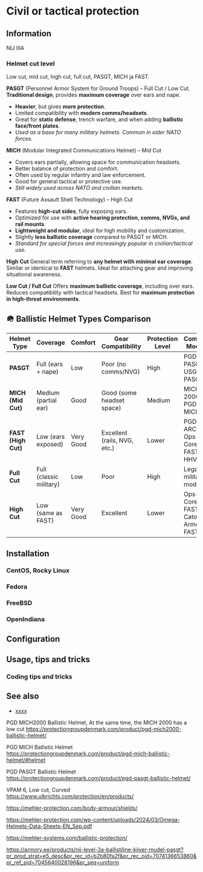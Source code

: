 # Civil or tactical protection

## Information

NIJ IIIA

### Helmet cut level

Low cut, mid cut, high cut, full cut, PASGT, MICH ja FAST.

**PASGT** (Personnel Armor System for Ground Troops) – Full Cut / Low Cut. **Traditional design**, provides **maximum
coverage**
over ears and nape.

* **Heavier**, but gives **more protection**.
* Limited compatibility with **modern comms/headsets**.
* Great for **static defense**, trench warfare, and when adding **ballistic face/front plates**.
* _Used as a base for many military helmets. Common in older NATO forces._

**MICH** (Modular Integrated Communications Helmet) – Mid Cut

* Covers ears partially, allowing space for communication headsets.
* Better balance of protection and comfort.
* Often used by regular infantry and law enforcement.
* Good for general tactical or protective use.
* _Still widely used across NATO and civilian markets._

**FAST** (Future Assault Shell Technology) – High Cut

* Features **high-cut sides**, fully exposing ears.
* Optimized for use with **active hearing protection, comms, NVGs, and rail mounts**.
* **Lightweight and modular**, ideal for high mobility and customization.
* Slightly **less ballistic coverage** compared to PASGT or MICH.
* _Standard for special forces and increasingly popular in civilian/tactical use._

**High Cut**
General term referring to **any helmet with minimal ear coverage**.
Similar or identical to **FAST** helmets.
Ideal for attaching gear and improving situational awareness.

**Low Cut / Full Cut**
Offers **maximum ballistic coverage**, including over ears.
Reduces compatibility with tactical headsets.
Best for **maximum protection in high-threat environments**.

## 🪖 Ballistic Helmet Types Comparison

| Helmet Type         | Coverage                | Comfort   | Gear Compatibility           | Protection Level | Common Models                    |
|---------------------|-------------------------|-----------|------------------------------|------------------|----------------------------------|
| **PASGT**           | Full (ears + nape)      | Low       | Poor (no comms/NVG)          | High             | PGD PASGT, USGI PASGT            |
| **MICH (Mid Cut)**  | Medium (partial ear)    | Good      | Good (some headset space)    | Medium           | MICH 2000, PGD MICH              |
| **FAST (High Cut)** | Low (ears exposed)      | Very Good | Excellent (rails, NVG, etc.) | Lower            | PGD ARCH, Ops-Core FAST, HHV ATE |
| **Full Cut**        | Full (classic military) | Low       | Poor                         | High             | Legacy military models           |
| **High Cut**        | Low (same as FAST)      | Very Good | Excellent                    | Lower            | Ops-Core FAST, Cato Armor FAST   |

## Installation

### CentOS, Rocky Linux

### Fedora

### FreeBSD

### OpenIndiana

## Configuration

## Usage, tips and tricks

### Coding tips and tricks

## See also

* [xxxx](http://yyyyy)

PGD MICH2000 Ballistic Helmet, At the same time, the MICH 2000 has a low cut
https://protectiongroupdenmark.com/product/pgd-mich2000-ballistic-helmet/

PGD MICH Ballistic Helmet
https://protectiongroupdenmark.com/product/pgd-mich-ballistic-helmet/#helmet

PGD PASGT Ballistic Helmet
https://protectiongroupdenmark.com/product/pgd-pasgt-ballistic-helmet/

VPAM 6, Low cut, Curved
https://www.ulbrichts.com/protection/en/products/

https://mehler-protection.com/body-armour/shields/


https://mehler-protection.com/wp-content/uploads/2024/03/Omega-Helmets-Data-Sheets-EN_Sep.pdf

https://mehler-systems.com/ballistic-protection/

https://armory.ee/products/nij-level-3a-ballistiline-kiiver-mudel-pasgt?pr_prod_strat=e5_desc&pr_rec_id=b2b80fa2f&pr_rec_pid=7074136653860&pr_ref_pid=7045640028196&pr_seq=uniform

